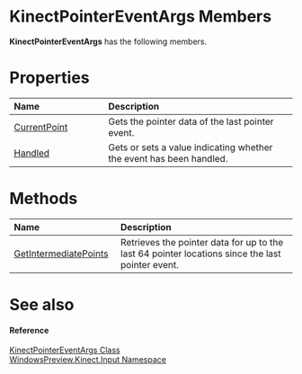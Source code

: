 KinectPointerEventArgs Members  
==============================  

**KinectPointerEventArgs** has the following members.  

<span id="publicpropertiesSection"></span>

Properties  
==========  

<table>
<colgroup>
<col width="30%" />
<col width="60%" />
</colgroup>
<thead>
<tr class="header">
<th align="left">Name</th>
<th align="left">Description</th>
</tr>
</thead>
<tbody>
<tr class="odd">
<td align="left"><a href="Properties/CurrentPoint_Property.md">CurrentPoint</a></td>
<td align="left">Gets the pointer data of the last pointer event.</td>
</tr>
<tr class="even">
<td align="left"><a href="Properties/Handled_Property.md">Handled</a></td>
<td align="left">Gets or sets a value indicating whether the event has been handled.</td>
</tr>
</tbody>
</table>

<span id="publicmethodsSection"></span>

Methods  
=======  

<table>
<colgroup>
<col width="30%" />
<col width="60%" />
</colgroup>
<thead>
<tr class="header">
<th align="left">Name</th>
<th align="left">Description</th>
</tr>
</thead>
<tbody>
<tr class="odd">
<td align="left"><a href="Methods/GetIntermediatePoints_Method.md">GetIntermediatePoints</a></td>
<td align="left">Retrieves the pointer data for up to the last 64 pointer locations since the last pointer event.</td>
</tr>
</tbody>
</table>

<span id="ID4EK"></span>

See also  
========  

<span id="ID4EM"></span>
#### Reference  

[KinectPointerEventArgs Class](../KinectPointerEventArgs_Class.md)  
 [WindowsPreview.Kinect.Input Namespace](../../Kinect.Input.md)  



<!--Please do not edit the data in the comment block below.-->
<!--
TOCTitle : KinectPointerEventArgs Members
RLTitle : KinectPointerEventArgs Members
KeywordF : WindowsPreview.Kinect.Input.KinectPointerEventArgs
KeywordF : KinectPointerEventArgs
KeywordK : KinectPointerEventArgs class
KeywordK : KinectPointerEventArgs class, all members
KeywordK : WindowsPreview.Kinect.Input.KinectPointerEventArgs class
HelpPriority : 1
KeywordA : AllMembers.T:WindowsPreview.Kinect.Input.KinectPointerEventArgs
AssetID : AllMembers.T:WindowsPreview.Kinect.Input.KinectPointerEventArgs
Locale : en-us
CommunityContent : 1
TargetOS : Windows
TopicType : kbSyntax
DocSet : K4Wv2
ProjType : K4Wv2Proj
Technology : Kinect for Windows
Product : Kinect for Windows SDK v2
productversion : 20
-->
